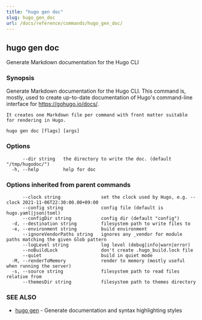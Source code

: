 ```yaml
---
title: "hugo gen doc"
slug: hugo_gen_doc
url: /docs/reference/commands/hugo_gen_doc/
---
```

## hugo gen doc

Generate Markdown documentation for the Hugo CLI

### Synopsis

Generate Markdown documentation for the Hugo CLI.
			This command is, mostly, used to create up-to-date documentation
	of Hugo's command-line interface for https://gohugo.io/docs/.

	It creates one Markdown file per command with front matter suitable
	for rendering in Hugo.

```
hugo gen doc [flags] [args]
```

### Options

```
      --dir string   the directory to write the doc. (default "/tmp/hugodoc/")
  -h, --help         help for doc
```

### Options inherited from parent commands

```
      --clock string               set the clock used by Hugo, e.g. --clock 2021-11-06T22:30:00.00+09:00
      --config string              config file (default is hugo.yaml|json|toml)
      --configDir string           config dir (default "config")
  -d, --destination string         filesystem path to write files to
  -e, --environment string         build environment
      --ignoreVendorPaths string   ignores any _vendor for module paths matching the given Glob pattern
      --logLevel string            log level (debug|info|warn|error)
      --noBuildLock                don't create .hugo_build.lock file
      --quiet                      build in quiet mode
  -M, --renderToMemory             render to memory (mostly useful when running the server)
  -s, --source string              filesystem path to read files relative from
      --themesDir string           filesystem path to themes directory
```

### SEE ALSO

* [hugo gen](/docs/reference/commands/hugo_gen/)	 - Generate documentation and syntax highlighting styles

